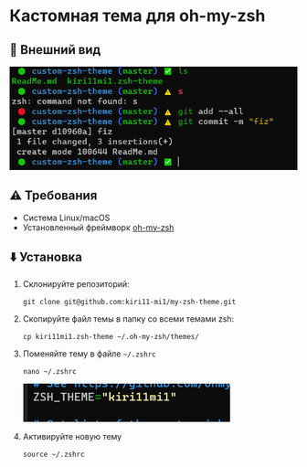 # Кастомная тема для oh-my-zsh

## 🎨 Внешний вид
![Воть](./custom-theme.png)

## ⚠️ Требования

* Система Linux/macOS
* Установленный фреймворк [oh-my-zsh](https://ohmyz.sh/)

## ⬇️ Установка

1. Склонируйте репозиторий:
    ```
    git clone git@github.com:kiri11-mi1/my-zsh-theme.git
    ```

2. Скопируйте файл темы в папку со всеми темами zsh:
    ```
    cp kiri11mi1.zsh-theme ~/.oh-my-zsh/themes/
    ```

3. Поменяйте тему в файле `~/.zshrc`
    ```
    nano ~/.zshrc
    ```
    ![Воть](./zshrc.png)

4. Активируйте новую тему
    ```
    source ~/.zshrc
    ```
